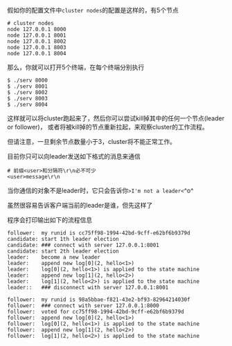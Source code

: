 假如你的配置文件中`cluster nodes`的配置是这样的，有5个节点
```
# cluster nodes
node 127.0.0.1 8000
node 127.0.0.1 8001
node 127.0.0.1 8002
node 127.0.0.1 8003
node 127.0.0.1 8004
```
那么，你就可以打开5个终端，在每个终端分别执行
```
$ ./serv 8000
$ ./serv 8001
$ ./serv 8002
$ ./serv 8003
$ ./serv 8004
```
这样就可以将cluster跑起来了，然后你可以尝试kill掉其中的任何一个节点(leader or follower)，
或者将被kill掉的节点重新拉起，来观察cluster的工作流程。

但请注意，一旦剩余节点数量小于3，cluster将不能正常工作。

目前你只可以向leader发送如下格式的消息来通信
```
# 前缀<user>和分隔符\r\n必不可少
<user>message\r\n
```

当你通信的对象不是leader时，它只会告诉你`>I'm not a leader<`^o^

虽然很容易告诉客户端当前的leader是谁，但先这样了

程序会打印输出如下的流程信息
```
follower:  my runid is cc75ff98-1994-42bd-9cff-e62bf6b9379d
candidate: start 1th leader election
candidate: ### connect with server 127.0.0.1:8001
candidate: start 2th leader election
leader:    become a new leader
leader:    append new log[0](2, hello<1>)
leader:    log[0](2, hello<1>) is applied to the state machine
leader:    append new log[1](2, hello<2>)
leader:    log[1](2, hello<2>) is applied to the state machine
leader::   ### disconnect with server 127.0.0.1:8001
```

```
follower:  my runid is 98a5bbae-f821-43e2-bf93-82964214030f
follower:  ### connect with server 127.0.0.1:8000
follower:  voted for cc75ff98-1994-42bd-9cff-e62bf6b9379d
follower:  append new log[0](2, hello<1>)
follower:  log[0](2, hello<1>) is applied to the state machine
follower:  append new log[1](2, hello<2>)
follower:  log[1](2, hello<2>) is applied to the state machine
```
